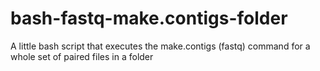# bash-fastq-make.contigs-folder
A little bash script that executes the make.contigs (fastq) command for a whole set of paired files in a folder
